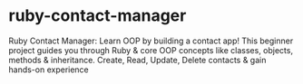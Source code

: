 # ruby-contact-manager
Ruby Contact Manager: Learn OOP by building a contact app!  This beginner project guides you through Ruby &amp; core OOP concepts like classes, objects, methods &amp; inheritance.  Create, Read, Update, Delete contacts &amp; gain hands-on experience 
